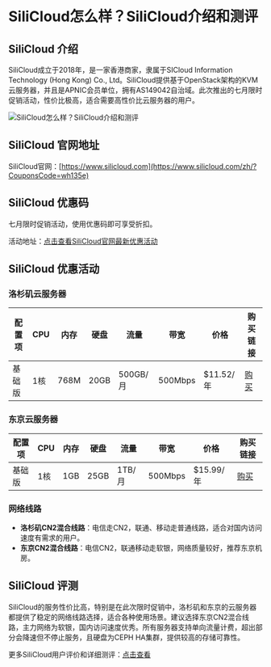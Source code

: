 # SiliCloud怎么样？SiliCloud介绍和测评

## SiliCloud 介绍
SiliCloud成立于2018年，是一家香港商家，隶属于SICloud Information Technology (Hong Kong) Co., Ltd。SiliCloud提供基于OpenStack架构的KVM云服务器，并且是APNIC会员单位，拥有AS149042自治域。此次推出的七月限时促销活动，性价比极高，适合需要高性价比云服务器的用户。

![SiliCloud怎么样？SiliCloud介绍和测评](https://github.com/user-attachments/assets/d413ab0a-6b8c-4102-97b3-c17397646cdd)

## SiliCloud 官网地址
SiliCloud官网：[https://www.silicloud.com](https://www.silicloud.com/zh/?CouponsCode=wh135e)

## SiliCloud 优惠码
七月限时促销活动，使用优惠码即可享受折扣。  

活动地址：[点击查看SiliCloud官网最新优惠活动](https://www.silicloud.com/zh/?CouponsCode=wh135e)

## SiliCloud 优惠活动

### 洛杉矶云服务器

| 配置项   | CPU     | 内存  | 硬盘  | 流量          | 带宽      | 价格          | 购买链接                                                                                          |
|---------|---------|-------|-------|---------------|-----------|---------------|---------------------------------------------------------------------------------------------------|
| 基础版   | 1核     | 768M  | 20GB  | 500GB/月      | 500Mbps   | $11.52/年     | [购买](https://www.silicloud.com/zh/activity/vps?CouponsCode=wh135e)                              |

### 东京云服务器

| 配置项   | CPU     | 内存  | 硬盘  | 流量          | 带宽      | 价格          | 购买链接                                                                                          |
|---------|---------|-------|-------|---------------|-----------|---------------|---------------------------------------------------------------------------------------------------|
| 基础版   | 1核     | 1GB   | 25GB  | 1TB/月        | 500Mbps   | $15.99/年     | [购买](https://www.silicloud.com/zh/activity/vps?CouponsCode=wh135e)                              |

### 网络线路

- **洛杉矶CN2混合线路**：电信走CN2，联通、移动走普通线路，适合对国内访问速度有需求的用户。
- **东京CN2混合线路**：电信CN2，联通移动走软银，网络质量较好，推荐东京机房。

## SiliCloud 评测
SiliCloud的服务性价比高，特别是在此次限时促销中，洛杉矶和东京的云服务器都提供了稳定的网络线路选择，适合各种使用场景。建议选择东京CN2混合线路，主力网络为软银，国内访问速度优秀。所有服务器支持单向流量计费，超出部分会降速但不停止服务，且硬盘为CEPH HA集群，提供较高的存储可靠性。

更多SiliCloud用户评价和详细测评：[点击查看](https://www.silicloud.com/zh/?CouponsCode=wh135e)


